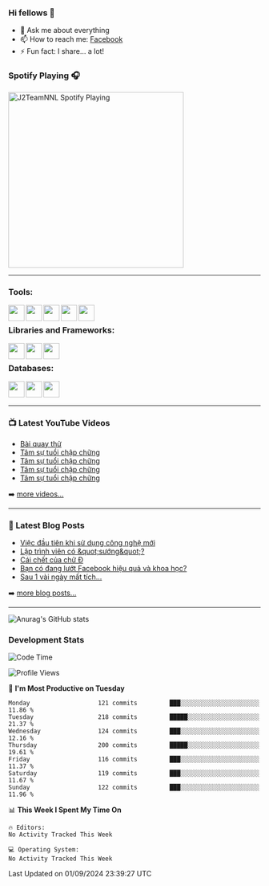 ### Hi fellows 👋

- 💬 Ask me about everything
- 📫 How to reach me: [Facebook]
- ⚡ Fun fact: I share... a lot!


### Spotify Playing 🎧
[<img src="https://spotify-playing-git-master.j2teamnnl.vercel.app/api/spotify-playing" alt="J2TeamNNL Spotify Playing" width="350" />](https://open.spotify.com/user/31ghget3jspvgpjwbv5pcwli3smab)

---

### Tools:
<img align='left' height="32" width="32" src="https://cdn.jsdelivr.net/npm/simple-icons@4.8.0/icons/sublimetext.svg" />
<img align='left' height="32" width="32" src="https://cdn.jsdelivr.net/npm/simple-icons@4.8.0/icons/phpstorm.svg" />
<img align='left' height="32" width="32" src="https://cdn.jsdelivr.net/npm/simple-icons@4.8.0/icons/xampp.svg" />
<img align='left' height="32" width="32" src="https://cdn.jsdelivr.net/npm/simple-icons@4.8.0/icons/laragon.svg" />
<img align='left' height="32" width="32" src="https://cdn.jsdelivr.net/npm/simple-icons@4.8.0/icons/docker.svg" />
<br>

### Libraries and Frameworks:
<img align='left' height="32" width="32" src="https://cdn.jsdelivr.net/npm/simple-icons@4.8.0/icons/jquery.svg" />
<img align='left' height="32" width="32" src="https://cdn.jsdelivr.net/npm/simple-icons@4.8.0/icons/laravel.svg" />
<img align='left' height="32" width="32" src="https://cdn.jsdelivr.net/npm/simple-icons@4.8.0/icons/nuxt-dot-js.svg" />
<br>

### Databases:
<img align='left' height="32" width="32" src="https://cdn.jsdelivr.net/npm/simple-icons@4.8.0/icons/mysql.svg" />
<img align='left' height="32" width="32" src="https://cdn.jsdelivr.net/npm/simple-icons@4.8.0/icons/postgresql.svg" />
<img align='left' height="32" width="32" src="https://cdn.jsdelivr.net/npm/simple-icons@4.8.0/icons/elasticsearch.svg" />

<br>
<br>

---

### 📺 Latest YouTube Videos
<!-- YOUTUBE:START -->
- [Bài quay thử](https://www.youtube.com/watch?v=hE3dKgDWSCs)
- [Tâm sự tuổi chập chững](https://www.youtube.com/watch?v=OlNzm1rdRps)
- [Tâm sự tuổi chập chững](https://www.youtube.com/watch?v=IRmbPDMU8Uo)
- [Tâm sự tuổi chập chững](https://www.youtube.com/watch?v=aM_YyXCXf0k)
- [Tâm sự tuổi chập chững](https://www.youtube.com/watch?v=uBeXyhZFD_0)
<!-- YOUTUBE:END -->
➡️ [more videos...](https://www.youtube.com/j2teamnnl)

---

### 📕 Latest Blog Posts
<!-- BLOG-POST-LIST:START -->
- [Việc đầu tiên khi sử dụng công nghệ mới](https://j2teamnnl.blogspot.com/2020/07/viec-au-tien-khi-su-dung-cong-nghe-moi.html)
- [Lập trình viên có &amp;quot;sướng&amp;quot;?](https://j2teamnnl.blogspot.com/2020/03/lap-trinh-vien-co.html)
- [Cái chết của chữ Đ](https://j2teamnnl.blogspot.com/2020/01/cai-chet-cua-chu.html)
- [Bạn có đang lướt Facebook hiệu quả và khoa học?](https://j2teamnnl.blogspot.com/2019/08/ban-co-ang-luot-web-hieu-qua-va-khoa-hoc.html)
- [Sau 1 vài ngày mất tích...](https://j2teamnnl.blogspot.com/2019/08/sau-1-vai-ngay-mat-tich.html)
<!-- BLOG-POST-LIST:END -->
➡️ [more blog posts...](https://j2teamnnl.blogspot.com)

---
![Anurag's GitHub stats](https://github-readme-stats.vercel.app/api?username=j2teamnnl&show_icons=true&theme=transparent&hide=contribs&count_private=true)

### Development Stats
<!--START_SECTION:waka-->
![Code Time](http://img.shields.io/badge/Code%20Time-5%2C252%20hrs%206%20mins-blue)

![Profile Views](http://img.shields.io/badge/Profile%20Views-4-blue)

📅 **I'm Most Productive on Tuesday** 

```text
Monday                   121 commits         ███░░░░░░░░░░░░░░░░░░░░░░   11.86 % 
Tuesday                  218 commits         █████░░░░░░░░░░░░░░░░░░░░   21.37 % 
Wednesday                124 commits         ███░░░░░░░░░░░░░░░░░░░░░░   12.16 % 
Thursday                 200 commits         █████░░░░░░░░░░░░░░░░░░░░   19.61 % 
Friday                   116 commits         ███░░░░░░░░░░░░░░░░░░░░░░   11.37 % 
Saturday                 119 commits         ███░░░░░░░░░░░░░░░░░░░░░░   11.67 % 
Sunday                   122 commits         ███░░░░░░░░░░░░░░░░░░░░░░   11.96 % 
```


📊 **This Week I Spent My Time On** 

```text
🔥 Editors: 
No Activity Tracked This Week

💻 Operating System: 
No Activity Tracked This Week
```


 Last Updated on 01/09/2024 23:39:27 UTC
<!--END_SECTION:waka-->

[Facebook]: https://fb.me/j2teamnnl
